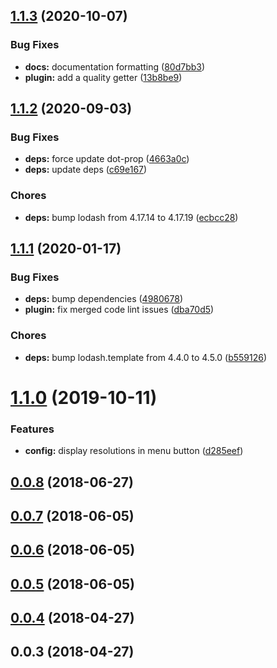 <a name="1.1.3"></a>
## [1.1.3](https://github.com/chrisboustead/videojs-hls-quality-selector/compare/v1.1.2...v1.1.3) (2020-10-07)

### Bug Fixes

* **docs:** documentation formatting ([80d7bb3](https://github.com/chrisboustead/videojs-hls-quality-selector/commit/80d7bb3))
* **plugin:** add a quality getter ([13b8be9](https://github.com/chrisboustead/videojs-hls-quality-selector/commit/13b8be9))

<a name="1.1.2"></a>
## [1.1.2](https://github.com/chrisboustead/videojs-hls-quality-selector/compare/v1.1.1...v1.1.2) (2020-09-03)

### Bug Fixes

* **deps:** force update dot-prop ([4663a0c](https://github.com/chrisboustead/videojs-hls-quality-selector/commit/4663a0c))
* **deps:** update deps ([c69e167](https://github.com/chrisboustead/videojs-hls-quality-selector/commit/c69e167))

### Chores

* **deps:** bump lodash from 4.17.14 to 4.17.19 ([ecbcc28](https://github.com/chrisboustead/videojs-hls-quality-selector/commit/ecbcc28))

<a name="1.1.1"></a>
## [1.1.1](https://github.com/chrisboustead/videojs-hls-quality-selector/compare/v1.1.0...v1.1.1) (2020-01-17)

### Bug Fixes

* **deps:** bump dependencies ([4980678](https://github.com/chrisboustead/videojs-hls-quality-selector/commit/4980678))
* **plugin:** fix merged code lint issues ([dba70d5](https://github.com/chrisboustead/videojs-hls-quality-selector/commit/dba70d5))

### Chores

* **deps:** bump lodash.template from 4.4.0 to 4.5.0 ([b559126](https://github.com/chrisboustead/videojs-hls-quality-selector/commit/b559126))

<a name="1.1.0"></a>
# [1.1.0](https://github.com/chrisboustead/videojs-hls-quality-selector/compare/v1.0.5...v1.1.0) (2019-10-11)

### Features

* **config:** display resolutions in menu button ([d285eef](https://github.com/chrisboustead/videojs-hls-quality-selector/commit/d285eef))

<a name="0.0.8"></a>
## [0.0.8](https://github.com/chrisboustead/videojs-hls-quality-selector/compare/v0.0.7...v0.0.8) (2018-06-27)

<a name="0.0.7"></a>
## [0.0.7](https://github.com/chrisboustead/videojs-hls-quality-selector/compare/v0.0.6...v0.0.7) (2018-06-05)

<a name="0.0.6"></a>
## [0.0.6](https://github.com/chrisboustead/videojs-hls-quality-selector/compare/v0.0.5...v0.0.6) (2018-06-05)

<a name="0.0.5"></a>
## [0.0.5](https://github.com/chrisboustead/videojs-hls-quality-selector/compare/v0.0.4...v0.0.5) (2018-06-05)

<a name="0.0.4"></a>
## [0.0.4](https://github.com/chrisboustead/videojs-hls-quality-selector/compare/v0.0.3...v0.0.4) (2018-04-27)

<a name="0.0.3"></a>
## 0.0.3 (2018-04-27)


